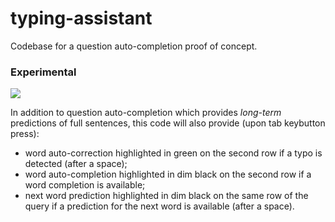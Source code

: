 # typing-assistant
Codebase for a question auto-completion proof of concept.

### Experimental
![](demo.gif)

In addition to question auto-completion which provides _long-term_ predictions of full sentences, this code will also provide (upon tab keybutton press):
- word auto-correction highlighted in green on the second row if a typo is detected (after a space);
- word auto-completion highlighted in dim black on the second row if a word completion is available;
- next word prediction highlighted in dim black on the same row of the query if a prediction for the next word is available (after a space).
